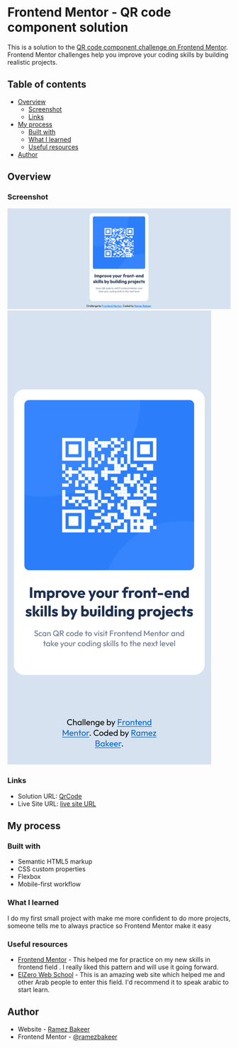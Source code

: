 # Frontend Mentor - QR code component solution

This is a solution to the [QR code component challenge on Frontend Mentor](https://www.frontendmentor.io/challenges/qr-code-component-iux_sIO_H). Frontend Mentor challenges help you improve your coding skills by building realistic projects.

## Table of contents

- [Overview](#overview)
  - [Screenshot](#screenshot)
  - [Links](#links)
- [My process](#my-process)
  - [Built with](#built-with)
  - [What I learned](#what-i-learned)
  - [Useful resources](#useful-resources)
- [Author](#author)


## Overview

### Screenshot

![](/images/disktop.png)
![](/images/mobile%20.png)

### Links

- Solution URL: [QrCode](https://github.com/ramezbakeer/qrcodecomponent)
- Live Site URL: [live site URL](https://ramezbakeer.github.io/qrcodecomponent/)

## My process

### Built with

- Semantic HTML5 markup
- CSS custom properties
- Flexbox
- Mobile-first workflow


### What I learned

I do my first small project with make me more confident to do more projects,
someone tells me to always practice so Frontend Mentor make it easy 



### Useful resources

- [Frontend Mentor](https://www.frontendmentor.io/) - This helped me for practice on my new skills in frontend field . I really liked this pattern and will use it going forward.
- [ElZero Web School](https://elzero.org/) - This is an amazing web site which helped me and other Arab people to enter this field. I'd recommend it to speak arabic to start learn.


## Author

- Website - [Ramez Bakeer](https://ramezbakeer.github.io/qrcodecomponent/)
- Frontend Mentor - [@ramezbakeer](https://www.frontendmentor.io/profile/ramezbakeer)



